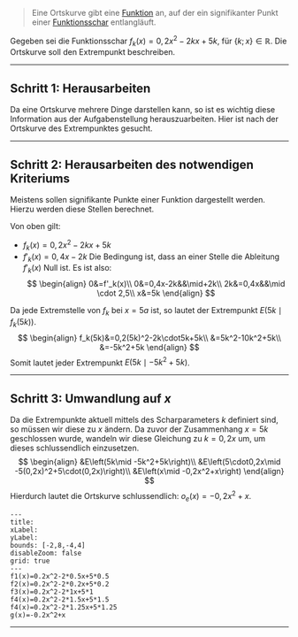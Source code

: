 > Eine Ortskurve gibt eine [Funktion](Funktion(en)) an, auf der ein signifikanter Punkt einer [Funktionsschar](Funktionsschar(en)) entlangläuft.

Gegeben sei die Funktionsschar $f_k(x)=0,2x^2-2kx+5k$, für $\{k;x\}\in\mathbb{R}$. Die Ortskurve soll den Extrempunkt beschreiben.

---
## Schritt 1: Herausarbeiten
Da eine Ortskurve mehrere Dinge darstellen kann, so ist es wichtig diese Information aus der Aufgabenstellung herauszuarbeiten. Hier ist nach der Ortskurve des Extrempunktes gesucht.

---
## Schritt 2: Herausarbeiten des notwendigen Kriteriums
Meistens sollen signifikante Punkte einer Funktion dargestellt werden. Hierzu werden diese Stellen berechnet.

Von oben gilt:
- $f_k(x)=0,2x^2-2kx+5k$
- $f'_k(x)=0,4x-2k$
Die Bedingung ist, dass an einer Stelle die Ableitung $f'_k(x)$ Null ist. Es ist also:
$$
\begin{align}
	0&=f'_k(x)\\
	0&=0,4x-2k&&\mid+2k\\
	2k&=0,4x&&\mid \cdot 2,5\\
	x&=5k
\end{align}
$$

Da jede Extremstelle von $f_k$ bei $x=5a$ ist, so lautet der Extrempunkt $E\left(5k\mid f_k(5k)\right)$.
$$
\begin{align}
	f_k(5k)&=0,2(5k)^2-2k\cdot5k+5k\\
	&=5k^2-10k^2+5k\\
	&=-5k^2+5k
\end{align}
$$
Somit lautet jeder Extrempunkt $E\left(5k\mid -5k^2+5k\right)$.

---
## Schritt 3: Umwandlung auf $x$
Da die Extrempunkte aktuell mittels des Scharparameters $k$ definiert sind, so müssen wir diese zu $x$ ändern. Da zuvor der Zusammenhang $x=5k$ geschlossen wurde, wandeln wir diese Gleichung zu $k=0,2x$ um, um dieses schlussendlich einzusetzen.
$$
\begin{align}
	&E\left(5k\mid -5k^2+5k\right)\\
	&E\left(5\cdot0,2x\mid -5(0,2x)^2+5\cdot(0,2x)\right)\\
	&E\left(x\mid -0,2x^2+x\right)
\end{align}
$$
Hierdurch lautet die Ortskurve schlussendlich:
$o_e(x)=-0,2x^2+x$.


```functionplot
---
title: 
xLabel: 
yLabel: 
bounds: [-2,8,-4,4]
disableZoom: false
grid: true
---
f1(x)=0.2x^2-2*0.5x+5*0.5
f2(x)=0.2x^2-2*0.2x+5*0.2
f3(x)=0.2x^2-2*1x+5*1
f4(x)=0.2x^2-2*1.5x+5*1.5
f4(x)=0.2x^2-2*1.25x+5*1.25
g(x)=-0.2x^2+x
```


---